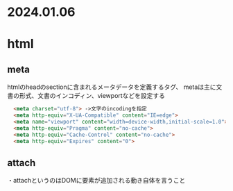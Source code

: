 2024.01.06
=============
# html

## meta
htmlのheadのsectionに含まれるメータデータを定義するタグ、
metaは主に文書の形式、文書のインコディン、viewportなどを設定する
```html
  <meta charset="utf-8"> ->文字のincodingを指定
  <meta http-equiv="X-UA-Compatible" content="IE=edge">
  <meta name="viewport" content="width=device-width,initial-scale=1.0"> -> モバイルでウェブがどう表示されるかを制御するタグ
  <meta http-equiv="Pragma" content="no-cache">
  <meta http-equiv="Cache-Control" content="no-cache">
  <meta http-equiv="Expires" content="0">
```

## attach
・attachというのはDOMに要素が追加される動き自体を言うこと